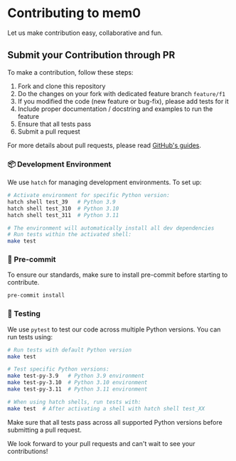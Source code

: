 # Contributing to mem0

Let us make contribution easy, collaborative and fun.

## Submit your Contribution through PR

To make a contribution, follow these steps:

1. Fork and clone this repository
2. Do the changes on your fork with dedicated feature branch `feature/f1`
3. If you modified the code (new feature or bug-fix), please add tests for it
4. Include proper documentation / docstring and examples to run the feature
5. Ensure that all tests pass
6. Submit a pull request

For more details about pull requests, please read [GitHub's guides](https://docs.github.com/en/pull-requests/collaborating-with-pull-requests/proposing-changes-to-your-work-with-pull-requests/creating-a-pull-request).


### 📦 Development Environment

We use `hatch` for managing development environments. To set up:

```bash
# Activate environment for specific Python version:
hatch shell test_39   # Python 3.9
hatch shell test_310  # Python 3.10  
hatch shell test_311  # Python 3.11

# The environment will automatically install all dev dependencies
# Run tests within the activated shell:
make test
```

### 📌 Pre-commit

To ensure our standards, make sure to install pre-commit before starting to contribute.

```bash
pre-commit install
```

### 🧪 Testing

We use `pytest` to test our code across multiple Python versions. You can run tests using:

```bash
# Run tests with default Python version
make test

# Test specific Python versions:
make test-py-3.9   # Python 3.9 environment
make test-py-3.10  # Python 3.10 environment
make test-py-3.11  # Python 3.11 environment

# When using hatch shells, run tests with:
make test  # After activating a shell with hatch shell test_XX
```

Make sure that all tests pass across all supported Python versions before submitting a pull request.

We look forward to your pull requests and can't wait to see your contributions!
